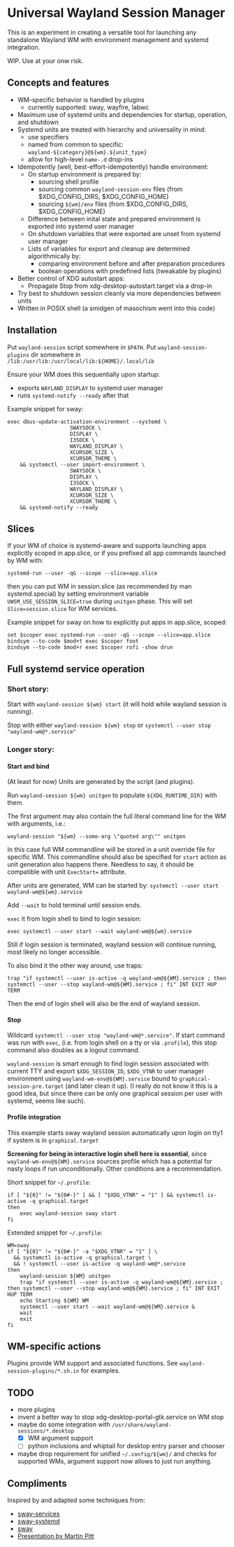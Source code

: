 # Universal Wayland Session Manager

This is an experiment in creating a versatile tool for launching
any standalone Wayland WM with environment management and systemd integration.

WIP. Use at your onw risk.

## Concepts and features

- WM-specific behavior is handled by plugins
    - currently supported: sway, wayfire, labwc
- Maximum use of systemd units and dependencies for startup, operation, and shutdown
- Systemd units are treated with hierarchy and universality in mind:
    - use specifiers
    - named from common to specific: `wayland-${category}@${wm}.${unit_type}`
    - allow for high-level `name-.d` drop-ins
- Idempotently (well, best-effort-idempotently) handle environment:
    - On startup environment is prepared by:
        - sourcing shell profile
        - sourcing common `wayland-session-env` files (from $XDG_CONFIG_DIRS, $XDG_CONFIG_HOME)
        - sourcing `${wm}/env` files (from $XDG_CONFIG_DIRS, $XDG_CONFIG_HOME)
    - Difference between inital state and prepared environment is exported into systemd user manager
    - On shutdown variables that were exported are unset from systemd user manager
    - Lists of variables for export and cleanup are determined algorithmically by:
        - comparing environment before and after preparation procedures
        - boolean operations with predefined lists (tweakable by plugins)
- Better control of XDG autostart apps:
    - Propagate Stop from xdg-desktop-autostart.target via a drop-in
- Try best to shutdown session cleanly via more dependencies between units
- Written in POSIX shell (a smidgen of masochism went into this code)

## Installation

Put `wayland-session` script somewhere in `$PATH`.
Put `wayland-session-plugins` dir somewhere in `/lib:/usr/lib:/usr/local/lib:${HOME}/.local/lib`

Ensure your WM does this sequentially upon startup:

- exports `WAYLAND_DISPLAY` to systemd user manager
- runs `systemd-notify --ready` after that

Example snippet for sway:

    exec dbus-update-activation-environment --systemd \
    					SWAYSOCK \
    					DISPLAY \
    					I3SOCK \
    					WAYLAND_DISPLAY \
    					XCURSOR_SIZE \
    					XCURSOR_THEME \
    	&& systemctl --user import-environment \
    					SWAYSOCK \
    					DISPLAY \
    					I3SOCK \
    					WAYLAND_DISPLAY \
    					XCURSOR_SIZE \
    					XCURSOR_THEME \
    	&& systemd-notify --ready

## Slices

If your WM of choice is systemd-aware and supports launching apps explicitly scoped in app.slice,
or if you prefixed all app commands launched by WM with:

    systemd-run --user -qG --scope --slice=app.slice

then you can put WM in session.slice (as recommended by man systemd.special) by setting environment variable
`UWSM_USE_SESSION_SLICE=true` during `unitgen` phase. This will set `Slice=session.slice` for WM services.

Example snippet for sway on how to explicitly put apps in app.slice, scoped:

    set $scoper exec systemd-run --user -qG --scope --slice=app.slice
    bindsym --to-code $mod+t exec $scoper foot
    bindsym --to-code $mod+r exec $scoper rofi -show drun

## Full systemd service operation

### Short story:

Start with `wayland-session ${wm} start` (it will hold while wayland session is running).

Stop with either `wayland-session ${wm} stop` or `systemctl --user stop "wayland-wm@*.service"`

### Longer story:

#### Start and bind

(At least for now) Units are generated by the script (and plugins).

Run `wayland-session ${wm} unitgen` to populate `${XDG_RUNTIME_DIR}` with them.

The first argument may also contain the full literal command line for the WM with arguments, i.e.:

`wayland-session "${wm} --some-arg \"quoted arg\"" unitgen`

In this case full WM commandline will be stored in a unit override file for specific WM.
This commandline should also be specified for `start` action as unit generation also happens there.
Needless to say, it should be compatible with unit `ExecStart=` attribute.

After units are generated, WM can be started by: `systemctl --user start wayland-wm@${wm}.service`

Add `--wait` to hold terminal until session ends.

`exec` it from login shell to bind to login session:

`exec systemctl --user start --wait wayland-wm@${wm}.service`

Still if login session is terminated, wayland session will continue running, most likely no longer accessible.

To also bind it the other way around, use traps:

`trap "if systemctl --user is-active -q wayland-wm@${WM}.service ; then systemctl --user --stop wayland-wm@${WM}.service ; fi" INT EXIT HUP TERM`

Then the end of login shell will also be the end of wayland session.

#### Stop

Wildcard `systemctl --user stop "wayland-wm@*.service"`.
If start command was run with `exec`, (i.e. from login shell on a tty or via `.profile`),
this stop command also doubles as a logout command.

`wayland-session` is smart enough to find login session associated with current TTY
and export `$XDG_SESSION_ID`, `$XDG_VTNR` to user manager environment using `wayland-wm-env@${WM}.service` bound to `graphical-session-pre.target`
(and later clean it up).
(I really do not know it this is a good idea, but since there can be only one graphical session
per user with systemd, seems like such).

#### Profile integration

This example starts sway wayland session automatically upon login on tty1 if system is in `graphical.target`

**Screening for being in interactive login shell here is essential**, since `wayland-wm-env@${WM}.service` sources profile which has a potential for nasty loops if run unconditionally.
Other conditions are a recommendation.

Short snippet for `~/.profile`:

    if [ "${0}" != "${0#-}" ] && [ "$XDG_VTNR" = "1" ] && systemctl is-active -q graphical.target
    then
        exec wayland-session sway start
    fi

Extended snippet for `~/.profile`:

    WM=sway
    if [ "${0}" != "${0#-}" -a "$XDG_VTNR" = "1" ] \
      && systemctl is-active -q graphical.target \
      && ! systemctl --user is-active -q wayland-wm@*.service
    then
        wayland-session ${WM} unitgen
        trap "if systemctl --user is-active -q wayland-wm@${WM}.service ; then systemctl --user --stop wayland-wm@${WM}.service ; fi" INT EXIT HUP TERM
        echo Starting ${WM} WM
        systemctl --user start --wait wayland-wm@${WM}.service &
        wait
        exit
    fi

## WM-specific actions

Plugins provide WM support and associated functions. See `wayland-session-plugins/*.sh.in` for examples.

## TODO

- more plugins
- invent a better way to stop xdg-desktop-portal-gtk.service on WM stop
- maybe do some integration with `/usr/share/wayland-sessions/*.desktop`
  - [x] WM argument support
  - [ ] python inclusions and whiptail for desktop entry parser and chooser
- maybe drop requirement for unified `~/.config/${wm}/` and checks for supported WMs, argument support now allows to just run anything.

## Compliments

Inspired by and adapted some techniques from:

- [sway-services](https://github.com/xdbob/sway-services)
- [sway-systemd](https://github.com/alebastr/sway-systemd)
- [sway](https://github.com/swaywm/sway)
- [Presentation by Martin Pitt](https://people.debian.org/~mpitt/systemd.conf-2016-graphical-session.pdf)
